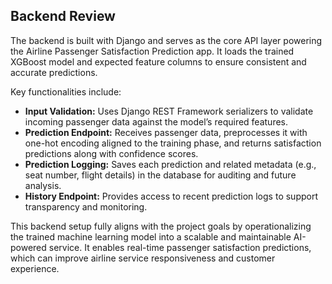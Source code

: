 ## Backend Review

The backend is built with Django and serves as the core API layer powering the Airline Passenger Satisfaction Prediction app. It loads the trained XGBoost model and expected feature columns to ensure consistent and accurate predictions.

Key functionalities include:

- **Input Validation:** Uses Django REST Framework serializers to validate incoming passenger data against the model’s required features.
- **Prediction Endpoint:** Receives passenger data, preprocesses it with one-hot encoding aligned to the training phase, and returns satisfaction predictions along with confidence scores.
- **Prediction Logging:** Saves each prediction and related metadata (e.g., seat number, flight details) in the database for auditing and future analysis.
- **History Endpoint:** Provides access to recent prediction logs to support transparency and monitoring.

This backend setup fully aligns with the project goals by operationalizing the trained machine learning model into a scalable and maintainable AI-powered service. It enables real-time passenger satisfaction predictions, which can improve airline service responsiveness and customer experience.
